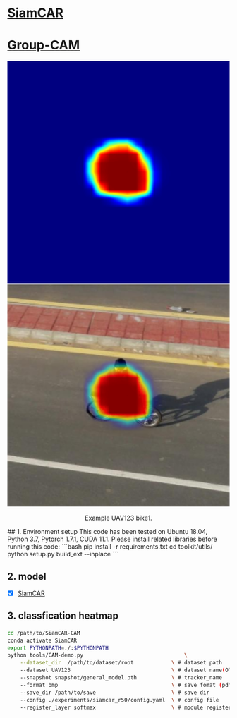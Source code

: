 # [SiamCAR](https://openaccess.thecvf.com/content_CVPR_2020/html/Guo_SiamCAR_Siamese_Fully_Convolutional_Classification_and_Regression_for_Visual_Tracking_CVPR_2020_paper.html)
# [Group-CAM](https://arxiv.org/pdf/2103.13859v4.pdf)

<div align="center">
  <img src="CAM/heatmap000095.bmp" width="800px" />
  <img src="CAM/fusion000095.bmp" width="800px" />
  <p>Example UAV123 bike1.</p>
</div>
## 1. Environment setup
This code has been tested on Ubuntu 18.04, Python 3.7, Pytorch 1.7.1, CUDA 11.1.
Please install related libraries before running this code: 
```bash
pip install -r requirements.txt
cd toolkit/utils/
python setup.py build_ext --inplace
```

## 2. model
- [x] [SiamCAR](https://github.com/ohhhyeahhh/SiamCAR)

## 3. classfication heatmap
```bash 
cd /path/to/SiamCAR-CAM
conda activate SiamCAR
export PYTHONPATH=./:$PYTHONPATH
python tools/CAM-demo.py                                \
	--dataset_dir  /path/to/dataset/root            \ # dataset path
	--dataset UAV123                                \ # dataset name(OTB100, GOT10k, LaSOT, UAV123)
	--snapshot snapshot/general_model.pth           \ # tracker_name
	--format bmp                                    \ # save fomat (pdf,png,jpg,bmp)   
	--save_dir /path/to/save                        \ # save dir
	--config ./experiments/siamcar_r50/config.yaml  \ # config file
	--register_layer softmax                        \ # module register name
```
